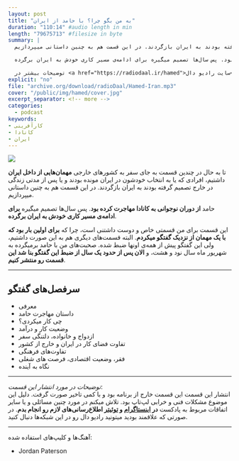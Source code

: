 ```yaml
---
layout: post
title: "به من بگو چرا؟ با حامد از ایران"
duration: "110:14" #audio length in min
length: "79675713" #filesize in byte
summary: |
  تا به حال در چندین قسمت به جای سفر به کشورهای خارجی مهمان‌هایی از داخل ایران داشتیم، افرادی که یا به انتخاب خودشون در ایران مونده بودند و یا پس از مدتی زندگی در خارج تصمیم گرفته بودند به ایران بازگردند. در این قسمت هم به چنین داستانی میپردازیم.

  حامد از دوران نوجوانی به کانادا مهاجرت کرده بود. پس سال‌ها تصمیم میگیره برای ادامه‌ی مسیر کاری خودش به ایران برگرده.
  
  توضیحات بیشتر در <a href="https://radiodaal.ir/hamed">سایت رادیو دال</a>.
explicit: "no"
file: "archive.org/download/radioDaal/Hamed-Iran.mp3"
cover: "/public/img/hamed/cover.jpg"
excerpt_separator: <!-- more -->
categories:
  - podcast
keywords:
- کارآفرینی
- کانادا
- ایران
---
```


<img src="{{ page.cover }}" class="cover-img"/>

تا به حال در چندین قسمت به جای سفر به کشورهای خارجی **مهمان‌هایی از داخل ایران** داشتیم، افرادی که یا به انتخاب خودشون در ایران مونده بودند و یا پس از مدتی زندگی در خارج تصمیم گرفته بودند به ایران بازگردند. در این قسمت هم به چنین داستانی میپردازیم.

حامد **از دوران نوجوانی به کانادا مهاجرت کرده بود**. پس سال‌ها تصمیم میگیره **برای ادامه‌ی مسیر کاری خودش به ایران برگرده**.

<!-- more -->

این قسمت برای من قسمتی خاص و دوست داشتنی است، چرا که **برای اولین بار بود که با یک مهمان از نزدیک گفتگو میکردم**. البته قسمت‌های دیگری هم به این صورت داشتیم، ولی این گفتگو پیش از همه‌ی اونها ضبط شده. صحبت‌های من با حامد برمیگرده به شهریور ماه سال نود و هشت، و **الان پس از حدود یک سال از ضبط این گفتگو بنا شد این قسمت رو منتشر کنیم**.

---

## سرفصل‌های گفتگو
- معرفی
- داستان مهاجرت حامد
- چی کار میکردی؟
- وضعیت کار و درآمد
- ازدواج و خانواده، دلتنگی سفر
- تفاوت فضای کار در ایران و خارج از کشور
- تفاوت‌های فرهنگی
- فقر، وضعیت اقتصادی، فرصت های شغلی
- نگاه به آینده

---

*توضیحات در مورد انتشار این قسمت*:  
انتشار این قسمت این قسمت خارج از برنامه بود و با کمی تاخیر صورت گرفت. دلیل این موضوع مشکلات فنی و خرابی لپ‌تاپ  بود. تلاش میکنم در مورد چنین مسائلی و یا سایر اتفاقات مربوط به پادکست **در [اینستاگرام](https://instagram.com/radioDaal) و [توئیتر](https://twitter.com/radioDaal) اطلاع‌رسانی‌های لازم رو انجام بدم**. در صورتی که علاقمند بودید میتونید رادیو دال رو در این شبکه‌ها دنبال کنید. 

---

<!-- {% include player.html id="273371614" %} -->

آهنگ‌ها و کلیپ‌های استفاده شده:

<div dir="ltr">
<ul>
  <li>Jordan Paterson</li>
</ul>
</div>
